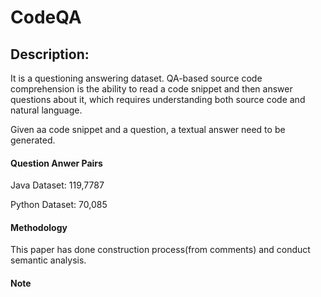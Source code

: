 # CodeQA

## Description:
It is a questioning answering dataset.  QA-based source code comprehension is the ability to read a code snippet and then answer questions about it, which requires understanding both source code and natural language. 

Given aa code snippet and a question, a textual answer need to be generated.

#### Question Anwer Pairs
Java Dataset: 119,7787

Python Dataset: 70,085

#### Methodology
This paper has done construction process(from comments) and conduct semantic analysis.

#### Note